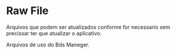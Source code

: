 # Raw File

Arquivos que podem ser atualizados conforme for necessario sem precissar ter que atualizar o aplicativo.

Arquivos de uso do Bds Maneger.
